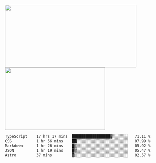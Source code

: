 <a href="https://github.com/anuraghazra/github-readme-stats">
  <img height=200 width=420 align="center" src="https://github-readme-stats.vercel.app/api?username=airRnot1106&hide_title=true&show_icons=true&rank_icon=github" />
</a>
<a href="https://github.com/anuraghazra/convoychat">
  <img height=200 width=320 align="center" src="https://github-readme-stats.vercel.app/api/top-langs/?username=airRnot1106&hide_title=true&layout=compact&hide=html,css" />
</a>

<!--START_SECTION:waka-->

```txt
TypeScript    17 hrs 17 mins  █████████████████▓░░░░░░░   71.11 %
CSS           1 hr 56 mins    ██░░░░░░░░░░░░░░░░░░░░░░░   07.99 %
Markdown      1 hr 26 mins    █▒░░░░░░░░░░░░░░░░░░░░░░░   05.92 %
JSON          1 hr 19 mins    █▒░░░░░░░░░░░░░░░░░░░░░░░   05.47 %
Astro         37 mins         ▓░░░░░░░░░░░░░░░░░░░░░░░░   02.57 %
```

<!--END_SECTION:waka-->
